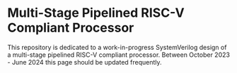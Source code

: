 # Multi-Stage Pipelined RISC-V Compliant Processor
This repository is dedicated to a work-in-progress SystemVerilog design of a multi-stage pipelined RISC-V compliant processor. Between October 2023 - June 2024 this page should be updated frequently.
